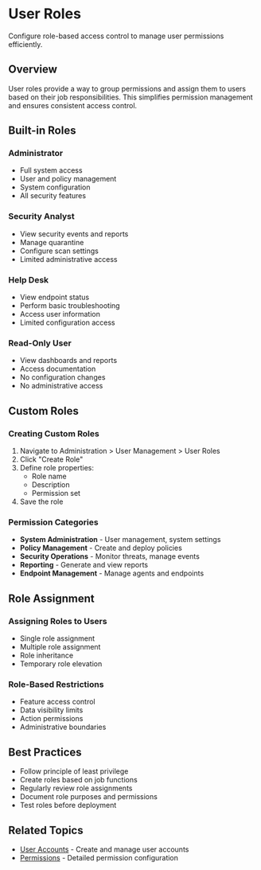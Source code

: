 # User Roles

Configure role-based access control to manage user permissions efficiently.

## Overview

User roles provide a way to group permissions and assign them to users based on their job responsibilities. This simplifies permission management and ensures consistent access control.

## Built-in Roles

### Administrator
- Full system access
- User and policy management
- System configuration
- All security features

### Security Analyst
- View security events and reports
- Manage quarantine
- Configure scan settings
- Limited administrative access

### Help Desk
- View endpoint status
- Perform basic troubleshooting
- Access user information
- Limited configuration access

### Read-Only User
- View dashboards and reports
- Access documentation
- No configuration changes
- No administrative access

## Custom Roles

### Creating Custom Roles
1. Navigate to Administration > User Management > User Roles
2. Click "Create Role"
3. Define role properties:
   - Role name
   - Description
   - Permission set
4. Save the role

### Permission Categories
- **System Administration** - User management, system settings
- **Policy Management** - Create and deploy policies
- **Security Operations** - Monitor threats, manage events
- **Reporting** - Generate and view reports
- **Endpoint Management** - Manage agents and endpoints

## Role Assignment

### Assigning Roles to Users
- Single role assignment
- Multiple role assignment
- Role inheritance
- Temporary role elevation

### Role-Based Restrictions
- Feature access control
- Data visibility limits
- Action permissions
- Administrative boundaries

## Best Practices

- Follow principle of least privilege
- Create roles based on job functions
- Regularly review role assignments
- Document role purposes and permissions
- Test roles before deployment

## Related Topics

- [User Accounts](./user-accounts) - Create and manage user accounts
- [Permissions](./permissions) - Detailed permission configuration
